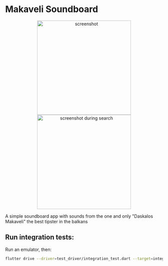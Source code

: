 # Makaveli Soundboard

<p align="center">
<img align="center" src="https://user-images.githubusercontent.com/5732536/76313150-52c95c80-62cc-11ea-9cdc-4d272229aa5b.jpg" width="300" alt="screenshot">
<img align="center" src="https://user-images.githubusercontent.com/5732536/76313154-552bb680-62cc-11ea-9e41-f2e7499514d2.jpg" width="300" alt="screenshot during search">
</p>

A simple soundboard app with sounds from the one and only "Daskalos Makaveli" the best tipster in the balkans

## Run integration tests:

Run an emulator, then:

```bash
flutter drive --driver=test_driver/integration_test.dart --target=integration_test/app_test.dart
```